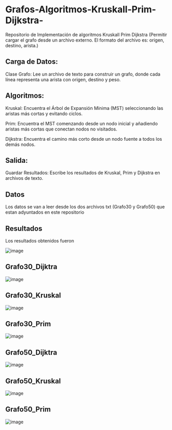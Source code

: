 # Grafos-Algoritmos-Kruskall-Prim-Dijkstra-
Repositorio de Implementación de algoritmos Kruskall Prim Dijkstra (Permitir cargar el grafo desde un archivo externo. El formato del archivo es: origen, destino, arista.)


## Carga de Datos:

Clase Grafo: Lee un archivo de texto para construir un grafo, donde cada línea representa una arista con origen, destino y peso.

## Algoritmos:

Kruskal: Encuentra el Árbol de Expansión Mínima (MST) seleccionando las aristas más cortas y evitando ciclos.

Prim: Encuentra el MST comenzando desde un nodo inicial y añadiendo aristas más cortas que conectan nodos no visitados.

Dijkstra: Encuentra el camino más corto desde un nodo fuente a todos los demás nodos.

## Salida:

Guardar Resultados: Escribe los resultados de Kruskal, Prim y Dijkstra en archivos de texto.


## Datos

Los datos se van a leer desde los dos archivos txt (Grafo30 y Grafo50) que estan adyuntados en este repositorio

## Resultados

Los resultados obtenidos fueron

![image](https://github.com/user-attachments/assets/c9965fab-3f71-44ce-a644-01132d1f12d2)

## Grafo30_Dijktra
![image](https://github.com/user-attachments/assets/6b068ad5-f25a-47c8-86e3-02fd7b70f6dd)

## Grafo30_Kruskal
![image](https://github.com/user-attachments/assets/9e23a1cb-f1dd-4597-a288-67056a18ea2a)

## Grafo30_Prim
![image](https://github.com/user-attachments/assets/fa96c56c-7f6c-44fd-97af-a8aa62df9b5e)

## Grafo50_Dijktra
![image](https://github.com/user-attachments/assets/9f9ca1c3-928c-4958-af97-7abd19bab53b)

## Grafo50_Kruskal
![image](https://github.com/user-attachments/assets/d461fd16-3645-4e45-9e53-cffadd8b6d0b)

## Grafo50_Prim
![image](https://github.com/user-attachments/assets/70c9e864-99df-42c7-904a-c4a4246c8599)
